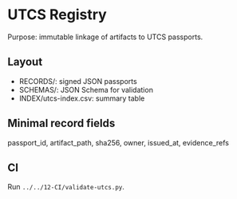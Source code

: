 # UTCS Registry
Purpose: immutable linkage of artifacts to UTCS passports.

## Layout
- RECORDS/: signed JSON passports
- SCHEMAS/: JSON Schema for validation
- INDEX/utcs-index.csv: summary table

## Minimal record fields
passport_id, artifact_path, sha256, owner, issued_at, evidence_refs

## CI
Run `../../12-CI/validate-utcs.py`.
